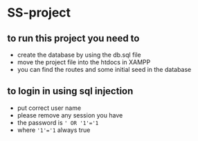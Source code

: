 # SS-project

## to run this project you need to

-   create the database by using the db.sql file
-   move the project file into the htdocs in XAMPP
-   you can find the routes and some initial seed in the database

## to login in using sql injection

-   put correct user name
-   please remove any session you have
-   the password is `' OR '1'='1`
-   where `'1'='1` always true
